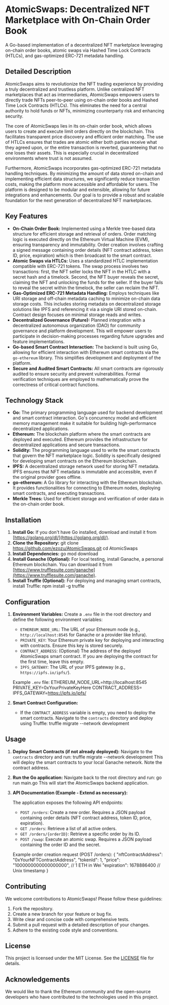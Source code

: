 # AtomicSwaps: Decentralized NFT Marketplace with On-Chain Order Book

A Go-based implementation of a decentralized NFT marketplace leveraging on-chain order books, atomic swaps via Hashed Time Lock Contracts (HTLCs), and gas-optimized ERC-721 metadata handling.

## Detailed Description

AtomicSwaps aims to revolutionize the NFT trading experience by providing a truly decentralized and trustless platform. Unlike centralized NFT marketplaces that act as intermediaries, AtomicSwaps empowers users to directly trade NFTs peer-to-peer using on-chain order books and Hashed Time Lock Contracts (HTLCs). This eliminates the need for a central authority to hold funds or NFTs, minimizing counterparty risk and enhancing security.

The core of AtomicSwaps lies in its on-chain order book, which allows users to create and execute limit orders directly on the blockchain. This facilitates transparent price discovery and efficient order matching. The use of HTLCs ensures that trades are atomic  either both parties receive what they agreed upon, or the entire transaction is reverted, guaranteeing that no one loses their assets. This is especially crucial in decentralized environments where trust is not assumed.

Furthermore, AtomicSwaps incorporates gas-optimized ERC-721 metadata handling techniques. By minimizing the amount of data stored on-chain and implementing efficient data structures, we significantly reduce transaction costs, making the platform more accessible and affordable for users. The platform is designed to be modular and extensible, allowing for future integrations and enhancements. Our goal is to provide a robust and scalable foundation for the next generation of decentralized NFT marketplaces.

## Key Features

*   **On-Chain Order Book:** Implemented using a Merkle tree-based data structure for efficient storage and retrieval of orders. Order matching logic is executed directly on the Ethereum Virtual Machine (EVM), ensuring transparency and immutability. Order creation involves crafting a signed message containing order details (NFT contract address, token ID, price, expiration) which is then broadcast to the smart contract.
*   **Atomic Swaps via HTLCs:** Uses a standardized HTLC implementation compatible with ERC-721 tokens. The swap process involves two transactions: first, the NFT seller locks the NFT in the HTLC with a secret hash and a timelock. Second, the NFT buyer reveals the secret, claiming the NFT and unlocking the funds for the seller. If the buyer fails to reveal the secret within the timelock, the seller can reclaim the NFT.
*   **Gas-Optimized ERC-721 Metadata Handling:** Employs techniques like URI storage and off-chain metadata caching to minimize on-chain data storage costs. This includes storing metadata on decentralized storage solutions like IPFS and referencing it via a single URI stored on-chain. Contract design focuses on minimal storage reads and writes.
*   **Decentralized Governance (Future):** Planned integration with a decentralized autonomous organization (DAO) for community governance and platform development. This will empower users to participate in decision-making processes regarding future upgrades and feature implementations.
*   **Go-based Smart Contract Interaction:** The backend is built using Go, allowing for efficient interaction with Ethereum smart contracts via the `go-ethereum` library. This simplifies development and deployment of the platform.
*   **Secure and Audited Smart Contracts:** All smart contracts are rigorously audited to ensure security and prevent vulnerabilities. Formal verification techniques are employed to mathematically prove the correctness of critical contract functions.

## Technology Stack

*   **Go:** The primary programming language used for backend development and smart contract interaction. Go's concurrency model and efficient memory management make it suitable for building high-performance decentralized applications.
*   **Ethereum:** The blockchain platform where the smart contracts are deployed and executed. Ethereum provides the infrastructure for decentralized applications and secure transactions.
*   **Solidity:** The programming language used to write the smart contracts that govern the NFT marketplace logic. Solidity is specifically designed for developing smart contracts on the Ethereum blockchain.
*   **IPFS:** A decentralized storage network used for storing NFT metadata. IPFS ensures that NFT metadata is immutable and accessible, even if the original provider goes offline.
*   **go-ethereum:** A Go library for interacting with the Ethereum blockchain. It provides functionalities for connecting to Ethereum nodes, deploying smart contracts, and executing transactions.
*   **Merkle Trees:** Used for efficient storage and verification of order data in the on-chain order book.

## Installation

1.  **Install Go:** If you don't have Go installed, download and install it from [https://golang.org/dl/](https://golang.org/dl/).
2.  **Clone the Repository:**
    git clone https://github.com/ezozu/AtomicSwaps.git
    cd AtomicSwaps
3.  **Install Dependencies:**
    go mod download
4.  **Install Ganache (Optional):** For local testing, install Ganache, a personal Ethereum blockchain. You can download it from [https://www.trufflesuite.com/ganache](https://www.trufflesuite.com/ganache).
5.  **Install Truffle (Optional):** For deploying and managing smart contracts, install Truffle:
    npm install -g truffle

## Configuration

1.  **Environment Variables:** Create a `.env` file in the root directory and define the following environment variables:

    *   `ETHEREUM_NODE_URL`: The URL of your Ethereum node (e.g., `http://localhost:8545` for Ganache or a provider like Infura).
    *   `PRIVATE_KEY`: Your Ethereum private key for deploying and interacting with contracts. Ensure this key is stored securely.
    *   `CONTRACT_ADDRESS`: (Optional) The address of the deployed AtomicSwaps smart contract. If you are deploying the contract for the first time, leave this empty.
    *   `IPFS_GATEWAY`: The URL of your IPFS gateway (e.g., `https://ipfs.io/ipfs/`).

    Example `.env` file:
    ETHEREUM_NODE_URL=http://localhost:8545
    PRIVATE_KEY=0xYourPrivateKeyHere
    CONTRACT_ADDRESS=
    IPFS_GATEWAY=https://ipfs.io/ipfs/

2.  **Smart Contract Configuration:**
    * If the `CONTRACT_ADDRESS` variable is empty, you need to deploy the smart contracts. Navigate to the `contracts` directory and deploy using Truffle:
    truffle migrate --network development

## Usage

1.  **Deploy Smart Contracts (if not already deployed):**
    Navigate to the `contracts` directory and run:
    truffle migrate --network development
    This will deploy the smart contracts to your local Ganache network. Note the contract address.
2.  **Run the Go application:**
    Navigate back to the root directory and run:
    go run main.go
    This will start the AtomicSwaps backend application.
3.  **API Documentation (Example - Extend as necessary):**

    The application exposes the following API endpoints:

    *   `POST /orders`: Create a new order. Requires a JSON payload containing order details (NFT contract address, token ID, price, expiration).
    *   `GET /orders`: Retrieve a list of all active orders.
    *   `GET /orders/{orderID}`: Retrieve a specific order by its ID.
    *   `POST /swap`: Execute an atomic swap. Requires a JSON payload containing the order ID and the secret.

    Example order creation request (POST /orders):
    {
        "nftContractAddress": "0xYourNFTContractAddress",
        "tokenId": 1,
        "price": "1000000000000000000", // 1 ETH in Wei
        "expiration": 1678886400 // Unix timestamp
    }

## Contributing

We welcome contributions to AtomicSwaps! Please follow these guidelines:

1.  Fork the repository.
2.  Create a new branch for your feature or bug fix.
3.  Write clear and concise code with comprehensive tests.
4.  Submit a pull request with a detailed description of your changes.
5.  Adhere to the existing code style and conventions.

## License

This project is licensed under the MIT License. See the [LICENSE](https://github.com/ezozu/AtomicSwaps/blob/main/LICENSE) file for details.

## Acknowledgements

We would like to thank the Ethereum community and the open-source developers who have contributed to the technologies used in this project.